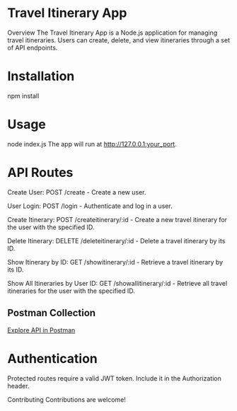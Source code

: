 Travel Itinerary App
===============
Overview
The Travel Itinerary App is a Node.js application for managing travel itineraries. Users can create, delete, and view itineraries through a set of API endpoints.

Installation
===============

npm install

Usage
===============

node index.js
The app will run at http://127.0.0.1:your_port.

API Routes
===============

Create User:
POST /create - Create a new user.

User Login:
POST /login - Authenticate and log in a user.

Create Itinerary:
POST /createitinerary/:id - Create a new travel itinerary for the user with the specified ID.

Delete Itinerary:
DELETE /deleteitinerary/:id - Delete a travel itinerary by its ID.

Show Itinerary by ID:
GET /showitinerary/:id - Retrieve a travel itinerary by its ID.

Show All Itineraries by User ID:
GET /showallitinerary/:id - Retrieve all travel itineraries for the user with the specified ID.

## Postman Collection
[Explore API in Postman](https://www.postman.com/fahim4251/workspace/public/overview)

Authentication
===============

Protected routes require a valid JWT token. Include it in the Authorization header.

Contributing
Contributions are welcome!